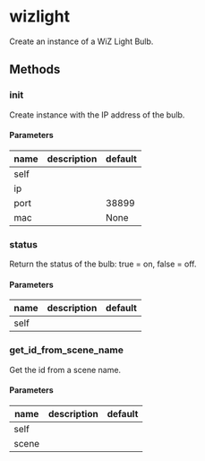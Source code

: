 # wizlight


Create an instance of a WiZ Light Bulb. 

## Methods


### __init__


Create instance with the IP address of the bulb. 

#### Parameters
name | description | default
--- | --- | ---
self |  | 
ip |  | 
port |  | 38899
mac |  | None





### status


Return the status of the bulb: true = on, false = off. 

#### Parameters
name | description | default
--- | --- | ---
self |  | 





### get_id_from_scene_name


Get the id from a scene name. 

#### Parameters
name | description | default
--- | --- | ---
self |  | 
scene |  | 




